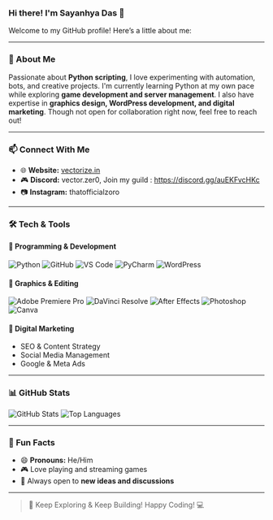 ### Hi there! I'm Sayanhya Das 👋

Welcome to my GitHub profile! Here’s a little about me:

---

### 🔹 About Me

Passionate about **Python scripting**, I love experimenting with automation, bots, and creative projects. I'm currently learning Python at my own pace while exploring **game development and server management**. I also have expertise in **graphics design, WordPress development, and digital marketing**. Though not open for collaboration right now, feel free to reach out!

---

### 📫 Connect With Me

- 🌐 **Website:** [vectorize.in](https://vectorize.in)
- 🎮 **Discord:** vector.zer0, Join my guild : https://discord.gg/auEKFvcHKc 
- 📷 **Instagram:** thatofficialzoro

---

### 🛠️ Tech & Tools

#### 🚀 Programming & Development
![Python](https://img.shields.io/badge/Python-3776AB?style=for-the-badge&logo=python&logoColor=white)
![GitHub](https://img.shields.io/badge/GitHub-100000?style=for-the-badge&logo=github&logoColor=white)
![VS Code](https://img.shields.io/badge/VS%20Code-007ACC?style=for-the-badge&logo=visual-studio-code&logoColor=white)
![PyCharm](https://img.shields.io/badge/PyCharm-000000?style=for-the-badge&logo=pycharm&logoColor=white)
![WordPress](https://img.shields.io/badge/WordPress-21759B?style=for-the-badge&logo=wordpress&logoColor=white)

#### 🎨 Graphics & Editing
![Adobe Premiere Pro](https://img.shields.io/badge/Premiere%20Pro-9999FF?style=for-the-badge&logo=adobe-premiere-pro&logoColor=white)
![DaVinci Resolve](https://img.shields.io/badge/DaVinci%20Resolve-FF5F00?style=for-the-badge&logo=davinci-resolve&logoColor=white)
![After Effects](https://img.shields.io/badge/After%20Effects-9999FF?style=for-the-badge&logo=adobe-after-effects&logoColor=white)
![Photoshop](https://img.shields.io/badge/Photoshop-31A8FF?style=for-the-badge&logo=adobe-photoshop&logoColor=white)
![Canva](https://img.shields.io/badge/Canva-00C4CC?style=for-the-badge&logo=canva&logoColor=white)

#### 📢 Digital Marketing
- SEO & Content Strategy
- Social Media Management
- Google & Meta Ads

---

### 📊 GitHub Stats

![GitHub Stats](https://github-readme-stats.vercel.app/api?username=YourGitHubUsername&show_icons=true&theme=dark)
![Top Languages](https://github-readme-stats.vercel.app/api/top-langs/?username=YourGitHubUsername&layout=compact&theme=dark)

---

### 🎯 Fun Facts

- 😄 **Pronouns:** He/Him
- 🎮 Love playing and streaming games
- 💭 Always open to **new ideas and discussions**

---

> 🚀 Keep Exploring & Keep Building! Happy Coding! 💻
